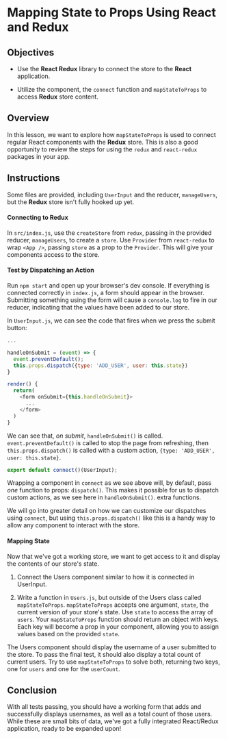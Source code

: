 # Mapping State to Props Using React and Redux

## Objectives

- Use the **React Redux** library to connect the store to the **React**
  application.

- Utilize the **<Provider />** component, the `connect` function and
  `mapStateToProps` to access **Redux** store content.

## Overview

In this lesson, we want to explore how `mapStateToProps` is used to connect
regular React components with the **Redux** store. This is also a good
opportunity to review the steps for using the `redux` and `react-redux`
packages in your app.

## Instructions

Some files are provided, including `UserInput` and the reducer, `manageUsers`,
but the **Redux** store isn't fully hooked up yet.

#### Connecting to Redux

In `src/index.js`, use the `createStore` from `redux`, passing in the provided
reducer, `manageUsers`, to create a `store`. Use `Provider` from `react-redux`
to wrap `<App />`, passing `store` as a prop to the `Provider`. This will give
your components access to the store.

#### Test by Dispatching an Action

Run `npm start` and open up your browser's dev console. If everything is
connected correctly in `index.js`, a form should appear in the browser.
Submitting something using the form will cause a `console.log` to fire in our
reducer, indicating that the values have been added to our store.

In `UserInput.js`, we can see the code that fires when we press the submit
button:

```js
...

handleOnSubmit = (event) => {
  event.preventDefault();
  this.props.dispatch({type: 'ADD_USER', user: this.state})
}

render() {
  return(
    <form onSubmit={this.handleOnSubmit}>
      ...
    </form>
  )
}
```

We can see that, _on submit_, `handleOnSubmit()` is called.
`event.preventDefault()` is called to stop the page from refreshing, then
`this.props.dispatch()` is called with a custom action, `{type: 'ADD_USER', user: this.state}`.

```js
export default connect()(UserInput);
```

Wrapping a component in `connect` as we see above will, by default, pass _one_ function to props: `dispatch()`. This makes it possible for us to dispatch custom actions, as we see here in `handleOnSubmit()`. extra functions.

We will go into greater detail on how we can customize our dispatches using `connect`, but using `this.props.dispatch()` like this is a handy way to allow any component to interact with the store.

#### Mapping State

Now that we've got a working store, we want to get access to it and display the
contents of our store's state.

1.  Connect the Users component similar to how it is connected in UserInput.

2.  Write a function in `Users.js`, but outside of the Users class called
    `mapStateToProps`. `mapStateToProps` accepts one argument, `state`, the current version of your store's state. Use `state` to access the array of `users`. Your `mapStateToProps` function should return an object with keys. Each key will become a prop in your component, allowing you to assign values based on the provided `state`.

The Users component should display the username of a user submitted to the
store. To pass the final test, it should also display a total count of current
users. Try to use `mapStateToProps` to solve both, returning two keys, one for
`users` and one for the `userCount`.

## Conclusion

With all tests passing, you should have a working form that adds and
successfully displays usernames, as well as a total count of those users. While
these are small bits of data, we've got a fully integrated React/Redux
application, ready to be expanded upon!

